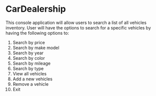 # CarDealership

This console application will allow users to search a list of all vehicles inventory. User will have the options to 
search for a specific vehicles by having the following options to:

1. Search by price
2. Search by make model
3. Search by year
4. Search by color
5. Search by mileage
6. Search by type
7. View all vehicles
8. Add a new vehicles
9. Remove a vehicle
0. Exit